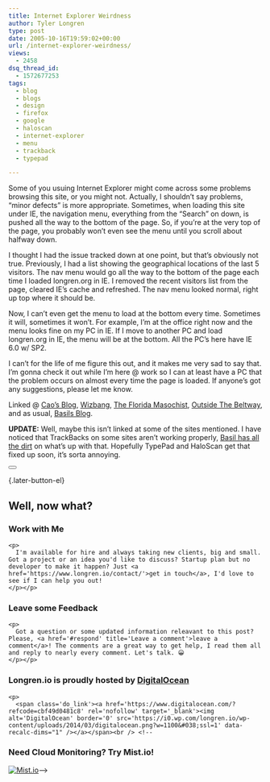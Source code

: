 ```yaml
---
title: Internet Explorer Weirdness
author: Tyler Longren
type: post
date: 2005-10-16T19:59:02+00:00
url: /internet-explorer-weirdness/
views:
  - 2458
dsq_thread_id:
  - 1572677253
tags:
  - blog
  - blogs
  - design
  - firefox
  - google
  - haloscan
  - internet-explorer
  - menu
  - trackback
  - typepad

---
```

Some of you usuing Internet Explorer might come across some problems browsing this site, or you might not. Actually, I shouldn&#8217;t say problems, &#8220;minor defects&#8221; is more appropriate. Sometimes, when loading this site under IE, the navigation menu, everything from the &#8220;Search&#8221; on down, is pushed all the way to the bottom of the page. So, if you&#8217;re at the very top of the page, you probably won&#8217;t even see the menu until you scroll about halfway down.

I thought I had the issue tracked down at one point, but that&#8217;s obviously not true. Previously, I had a list showing the geographical locations of the last 5 visitors. The nav menu would go all the way to the bottom of the page each time I loaded longren.org in IE. I removed the recent visitors list from the page, cleared IE&#8217;s cache and refreshed. The nav menu looked normal, right up top where it should be.

Now, I can&#8217;t even get the menu to load at the bottom every time. Sometimes it will, sometimes it won&#8217;t. For example, I&#8217;m at the office right now and the menu looks fine on my PC in IE. If I move to another PC and load longren.org in IE, the menu will be at the bottom. All the PC&#8217;s here have IE 6.0 w/ SP2.

I can&#8217;t for the life of me figure this out, and it makes me very sad to say that. I&#8217;m gonna check it out while I&#8217;m here @ work so I can at least have a PC that the problem occurs on almost every time the page is loaded. If anyone&#8217;s got any suggestions, please let me know.

Linked @ [Cao&#8217;s Blog][1], [Wizbang][2], [The Florida Masochist][3], [Outside The Beltway][4], and as usual, [Basils Blog][5].

**UPDATE:** Well, maybe this isn&#8217;t linked at some of the sites mentioned. I have noticed that TrackBacks on some sites aren&#8217;t working properly, [Basil has all the dirt][6] on what&#8217;s up with that. Hopefully TypePad and HaloScan get that fixed up soon, it&#8217;s sorta annoying. 

<div class="wpulike wpulike-default " >
  <div class="wp_ulike_general_class wp_ulike_is_not_liked">
    <button type="button"
					aria-label="Like Button"
					data-ulike-id="2045"
					data-ulike-nonce="36e367a076"
					data-ulike-type="likeThis"
					data-ulike-template="wpulike-default"
					data-ulike-display-likers="0"
					data-ulike-disable-pophover="0"
					class="wp_ulike_btn wp_ulike_put_image wp_likethis_2045"></button><span class="count-box"></span>
  </div>
</div>

[][7]{.later-button-el}

<div class='what-next'>
  <h2>
    Well, now what?
  </h2>
  
  <div class='hire'>
    <h3>
      Work with Me
    </h3>
    
    <p>
      I'm available for hire and always taking new clients, big and small. Got a project or an idea you'd like to discuss? Startup plan but no developer to make it happen? Just <a href='https://www.longren.io/contact/'>get in touch</a>, I'd love to see if I can help you out!
    </p></p>
  </div>
  
  <div class='hire'>
    <h3>
      Leave some Feedback
    </h3>
    
    <p>
      Got a question or some updated information releavant to this post? Please, <a href='#respond' title='Leave a comment'>leave a comment</a>! The comments are a great way to get help, I read them all and reply to nearly every comment. Let's talk. 😀
    </p></p>
  </div>
  
  <div class='now-what-bottom-ad'>
    <h3>
      Longren.io is proudly hosted by <a href='https://www.digitalocean.com/?refcode=cbf49d0481c8'>DigitalOcean</a>
    </h3>
    
    <p>
      <span class='do_link'><a href='https://www.digitalocean.com/?refcode=cbf49d0481c8' rel='nofollow' target='_blank'><img alt='DigitalOcean' border='0' src='https://i0.wp.com/longren.io/wp-content/uploads/2014/03/digitalocean.png?w=1100&#038;ssl=1' data-recalc-dims="1" /></a></span><br /> <!--

<h3>Need Cloud Monitoring? Try Mist.io!</h3>

<span class='do_link'><a href='http://mist.io/?ref=tyler' rel='nofollow' target='_blank'><img alt='Mist.io' border='0' src='https://i0.wp.com/longren.io/wp-content/uploads/2014/04/mistio.jpg?w=1100&#038;ssl=1' data-recalc-dims="1"></a></span>--></div> </div>

 [1]: http://caosblog.com/2321
 [2]: http://wizbangblog.com/archives/007333.php
 [3]: http://thefloridamasochist.blogspot.com/2005/10/florida-masochist-whip-me-open.html
 [4]: http://www.outsidethebeltway.com/archives/12311
 [5]: http://www.basilsblog.net/2005/10/20051016b.html
 [6]: http://www.basilsblog.net/2005/10/saturday_picnic.html
 [7]: #